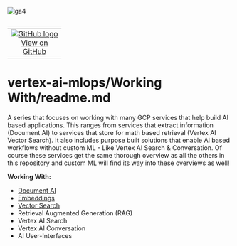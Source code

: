 ![ga4](https://www.google-analytics.com/collect?v=2&tid=G-6VDTYWLKX6&cid=1&en=page_view&sid=1&dl=statmike%2Fvertex-ai-mlops%2FWorking+With&dt=readme.md)
<!--- header table --->
<table align="left">     
  <td style="text-align: center">
    <a href="https://github.com/statmike/vertex-ai-mlops/blob/main/Working%20With/readme.md">
      <img src="https://cloud.google.com/ml-engine/images/github-logo-32px.png" alt="GitHub logo">
      <br>View on<br>GitHub
    </a>
  </td>
</table><br/><br/><br/><br/>

---
# vertex-ai-mlops/Working With/readme.md

A series that focuses on working with many GCP services that help build AI based applications.  This ranges from services that extract information (Document AI) to services that store for math based retrieval (Vertex AI Vector Search).  It also includes purpose built solutions that enable AI based workflows without custom ML - Like Vertex AI Search & Conversation. Of course these services get the same thorough overview as all the others in this repository and custom ML will find its way into these overviews as well!

**Working With:**
- [Document AI](./Document%20AI/readme.md)
- [Embeddings](./Embeddings/readme.md)
- [Vector Search](./Vector%20Search/readme.md)
- Retrieval Augmented Generation (RAG)
- Vertex AI Search
- Vertex AI Conversation
- AI User-Interfaces